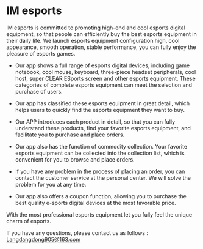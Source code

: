 # IM esports

IM esports is committed to promoting high-end and cool esports digital equipment, so that people can efficiently buy the best esports equipment in their daily life. We launch esports equipment configuration high, cool appearance, smooth operation, stable performance, you can fully enjoy the pleasure of esports games.

- Our app shows a full range of esports digital devices, including game notebook, cool mouse, keyboard, three-piece headset peripherals, cool host, super CLEAR ESports screen and other esports equipment. These categories of complete esports equipment can meet the selection and purchase of users.

- Our app has classified these esports equipment in great detail, which helps users to quickly find the esports equipment they want to buy.

- Our APP introduces each product in detail, so that you can fully understand these products, find your favorite esports equipment, and facilitate you to purchase and place orders.

- Our app also has the function of commodity collection. Your favorite esports equipment can be collected into the collection list, which is convenient for you to browse and place orders.

- If you have any problem in the process of placing an order, you can contact the customer service at the personal center. We will solve the problem for you at any time.

- Our app also offers a coupon function, allowing you to purchase the best quality e-sports digital devices at the most favorable price.

With the most professional esports equipment let you fully feel the unique charm of esports.

If you have any questions, please contact us as follows :  Langdangdong905@163.com


